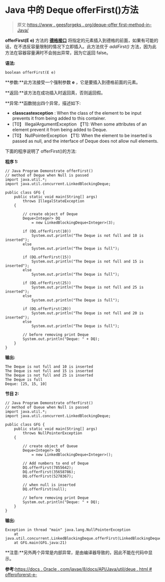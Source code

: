 # Java 中的 Deque offerFirst()方法

> 原文:[https://www . geesforgeks . org/deque-offer first-method-in-Java/](https://www.geeksforgeeks.org/deque-offerfirst-method-in-java/)

**offerFirst(E e)** 方法的 **[德格接口](https://www.geeksforgeeks.org/deque-interface-java-example/)** 将指定的元素插入到德格的前面，如果有可能的话，在不违反容量限制的情况下立即插入。此方法优于 *addFirst()* 方法，因为此方法在容器容量满时不会抛出异常，因为它返回 false。

**语法:**

```
boolean offerFirst(E e)
```

**参数:**此方法接受一个强制参数 **e** ，它是要插入到德格前面的元素。

**返回:**该方法在成功插入时返回真，否则返回假。

**异常:**函数抛出四个异常，描述如下:

*   **classcastexception** : When the class of the element to be input prevents it from being added to this container.
*   [T0】 IllegalArgumentException 【T1]: When some attributes of an element prevent it from being added to Deque.
*   [T0】 NullPointerException 【T1]: When the element to be inserted is passed as null, and the interface of Deque does not allow null elements.

下面的程序说明了 offerFirst()的方法:

**程序 1:**

```
// Java Program Demonstrate offerFirst()
// method of Deque when Null is passed
import java.util.*;
import java.util.concurrent.LinkedBlockingDeque;

public class GFG {
    public static void main(String[] args)
        throws IllegalStateException
    {

        // create object of Deque
        Deque<Integer> DQ
            = new LinkedBlockingDeque<Integer>(3);

        if (DQ.offerFirst(10))
            System.out.println("The Deque is not full and 10 is inserted");
        else
            System.out.println("The Deque is full");

        if (DQ.offerFirst(15))
            System.out.println("The Deque is not full and 15 is inserted");
        else
            System.out.println("The Deque is full");

        if (DQ.offerFirst(25))
            System.out.println("The Deque is not full and 25 is inserted");
        else
            System.out.println("The Deque is full");

        if (DQ.offerFirst(20))
            System.out.println("The Deque is not full and 20 is inserted");
        else
            System.out.println("The Deque is full");

        // before removing print Deque
        System.out.println("Deque: " + DQ);
    }
}
```

**输出:**

```
The Deque is not full and 10 is inserted
The Deque is not full and 15 is inserted
The Deque is not full and 25 is inserted
The Deque is full
Deque: [25, 15, 10]

```

**节目 2:**

```
// Java Program Demonstrate offerFirst()
// method of Queue when Null is passed
import java.util.*;
import java.util.concurrent.LinkedBlockingDeque;

public class GFG {
    public static void main(String[] args)
        throws NullPointerException
    {

        // create object of Queue
        Deque<Integer> DQ
            = new LinkedBlockingDeque<Integer>();

        // Add numbers to end of Deque
        DQ.offerFirst(7855642);
        DQ.offerFirst(35658786);
        DQ.offerFirst(5278367);

        // when null is inserted
        DQ.offerFirst(null);

        // before removing print Deque
        System.out.println("Deque: " + DQ);
    }
}
```

**输出:**

```
Exception in thread "main" java.lang.NullPointerException
    at java.util.concurrent.LinkedBlockingDeque.offerFirst(LinkedBlockingDeque.java:342)
    at GFG.main(GFG.java:21)

```

**注意:**另外两个异常是内部异常，是由编译器导致的，因此不能在代码中显示。

**参考:**[https://docs . Oracle . com/javae/8/docs/API/Java/util/deue . html # offeroforerst-e-](https://docs.oracle.com/javase/8/docs/api/java/util/Deque.html#offerFirst-E-)